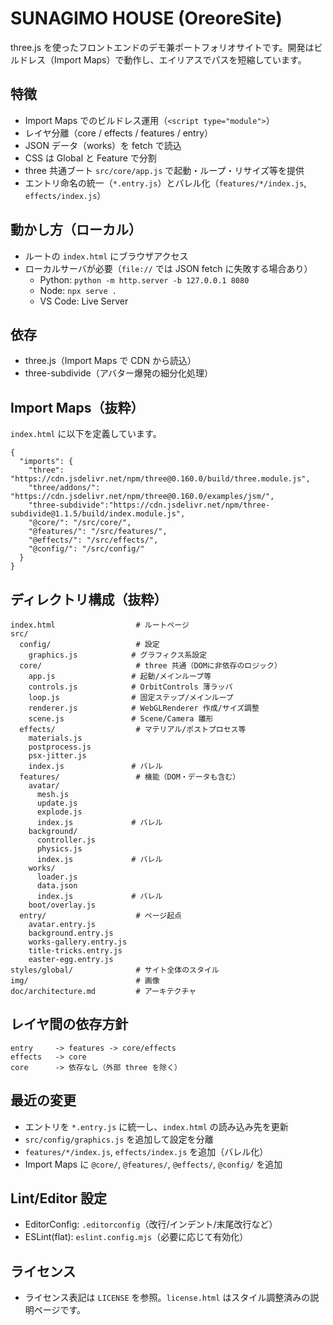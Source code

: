 # SUNAGIMO HOUSE (OreoreSite)

three.js を使ったフロントエンドのデモ兼ポートフォリオサイトです。開発はビルドレス（Import Maps）で動作し、エイリアスでパスを短縮しています。

## 特徴
- Import Maps でのビルドレス運用（`<script type="module">`）
- レイヤ分離（core / effects / features / entry）
- JSON データ（works）を fetch で読込
- CSS は Global と Feature で分割
- three 共通ブート `src/core/app.js` で起動・ループ・リサイズ等を提供
- エントリ命名の統一（`*.entry.js`）とバレル化（`features/*/index.js`, `effects/index.js`）

## 動かし方（ローカル）
- ルートの `index.html` にブラウザアクセス
- ローカルサーバが必要（`file://` では JSON fetch に失敗する場合あり）
  - Python: `python -m http.server -b 127.0.0.1 8080`
  - Node: `npx serve .`
  - VS Code: Live Server

## 依存
- three.js（Import Maps で CDN から読込）
- three-subdivide（アバター爆発の細分化処理）

## Import Maps（抜粋）
`index.html` に以下を定義しています。
```
{
  "imports": {
    "three": "https://cdn.jsdelivr.net/npm/three@0.160.0/build/three.module.js",
    "three/addons/": "https://cdn.jsdelivr.net/npm/three@0.160.0/examples/jsm/",
    "three-subdivide":"https://cdn.jsdelivr.net/npm/three-subdivide@1.1.5/build/index.module.js",
    "@core/": "/src/core/",
    "@features/": "/src/features/",
    "@effects/": "/src/effects/",
    "@config/": "/src/config/"
  }
}
```

## ディレクトリ構成（抜粋）
```
index.html                  # ルートページ
src/
  config/                   # 設定
    graphics.js            # グラフィクス系設定
  core/                     # three 共通（DOMに非依存のロジック）
    app.js                 # 起動/メインループ等
    controls.js            # OrbitControls 薄ラッパ
    loop.js                # 固定ステップ/メインループ
    renderer.js            # WebGLRenderer 作成/サイズ調整
    scene.js               # Scene/Camera 雛形
  effects/                  # マテリアル/ポストプロセス等
    materials.js
    postprocess.js
    psx-jitter.js
    index.js               # バレル
  features/                 # 機能（DOM・データも含む）
    avatar/
      mesh.js
      update.js
      explode.js
      index.js             # バレル
    background/
      controller.js
      physics.js
      index.js             # バレル
    works/
      loader.js
      data.json
      index.js             # バレル
    boot/overlay.js
  entry/                    # ページ起点
    avatar.entry.js
    background.entry.js
    works-gallery.entry.js
    title-tricks.entry.js
    easter-egg.entry.js
styles/global/              # サイト全体のスタイル
img/                        # 画像
doc/architecture.md         # アーキテクチャ
```

## レイヤ間の依存方針
```
entry     -> features -> core/effects
effects   -> core
core      -> 依存なし（外部 three を除く）
```

## 最近の変更
- エントリを `*.entry.js` に統一し、`index.html` の読み込み先を更新
- `src/config/graphics.js` を追加して設定を分離
- `features/*/index.js`, `effects/index.js` を追加（バレル化）
- Import Maps に `@core/`, `@features/`, `@effects/`, `@config/` を追加

## Lint/Editor 設定
- EditorConfig: `.editorconfig`（改行/インデント/末尾改行など）
- ESLint(flat): `eslint.config.mjs`（必要に応じて有効化）

## ライセンス
- ライセンス表記は `LICENSE` を参照。`license.html` はスタイル調整済みの説明ページです。